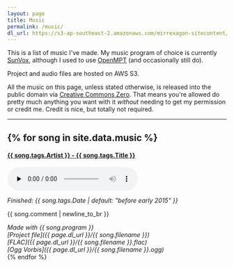 ```yaml
---
layout: page
title: Music
permalink: /music/
dl_url: https://s3-ap-southeast-2.amazonaws.com/mirrexagon-sitecontent/music
---
```


This is a list of music I've made. My music program of choice is currently [SunVox](http://warmplace.ru/soft/sunvox/), although I used to use [OpenMPT](https://openmpt.org/) (and occasionally still do).

Project and audio files are hosted on AWS S3.

All the music on this page, unless stated otherwise, is released into the public domain via [Creative Commons Zero](https://creativecommons.org/publicdomain/zero/1.0/). That means you're allowed do pretty much anything you want with it *without* needing to get my permission or credit me. Credit is nice, but totally not required.

---
{% for song in site.data.music %}
---

#### **<a name="{{ song.filename }}" href="#{{ song.filename }}">{{ song.tags.Artist }} - {{ song.tags.Title }}</a>**
<audio controls preload="none">
	<source src="{{ page.dl_url }}/{{ song.filename }}.ogg" type="audio/ogg">
</audio>

*Finished: {{ song.tags.Date | default: "before early 2015" }}*

{{ song.comment | newline_to_br }}

*Made with {{ song.program }} <br />
[Project file]({{ page.dl_url }}/{{ song.filename }}) <br />
[FLAC]({{ page.dl_url }}/{{ song.filename }}.flac) <br />
[Ogg Vorbis]({{ page.dl_url }}/{{ song.filename }}.ogg) <br />*
{% endfor %}
